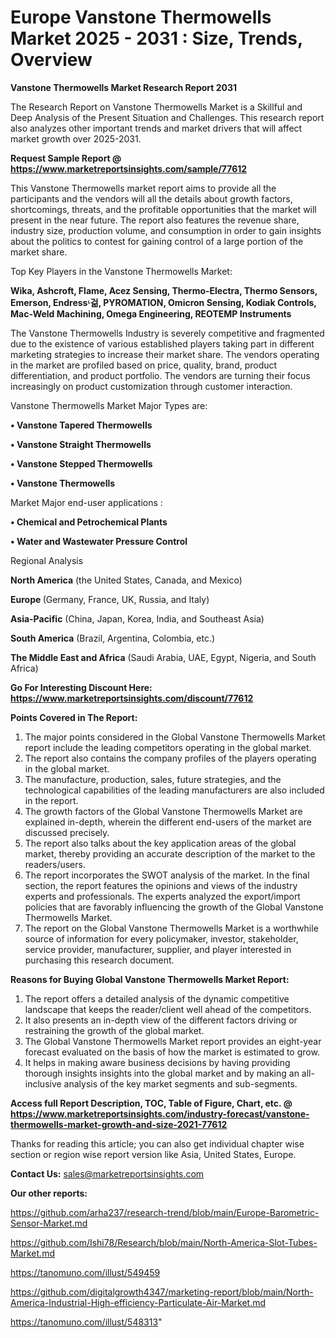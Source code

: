 # Europe Vanstone Thermowells Market 2025 - 2031 : Size, Trends, Overview

<strong>Vanstone Thermowells Market Research Report 2031</strong>

The Research Report on Vanstone Thermowells Market is a Skillful and Deep Analysis of the Present Situation and Challenges. This research report also analyzes other important trends and market drivers that will affect market growth over 2025-2031.

<strong>Request Sample Report @ <a href=https://www.marketreportsinsights.com/sample/77612>https://www.marketreportsinsights.com/sample/77612</a></strong>

This Vanstone Thermowells market report aims to provide all the participants and the vendors will all the details about growth factors, shortcomings, threats, and the profitable opportunities that the market will present in the near future. The report also features the revenue share, industry size, production volume, and consumption in order to gain insights about the politics to contest for gaining control of a large portion of the market share.

Top Key Players in the Vanstone Thermowells Market:

<strong>Wika, Ashcroft, Flame, Acez Sensing, Thermo-Electra, Thermo Sensors, Emerson, Endressᶫ걺, PYROMATION, Omicron Sensing, Kodiak Controls, Mac-Weld Machining, Omega Engineering, REOTEMP Instruments</strong>

The Vanstone Thermowells Industry is severely competitive and fragmented due to the existence of various established players taking part in different marketing strategies to increase their market share. The vendors operating in the market are profiled based on price, quality, brand, product differentiation, and product portfolio. The vendors are turning their focus increasingly on product customization through customer interaction.

Vanstone Thermowells Market Major Types are:

<strong>• Vanstone Tapered Thermowells

• Vanstone Straight Thermowells

• Vanstone Stepped Thermowells

• Vanstone Thermowells</strong>

Market Major end-user applications :

<strong>• Chemical and Petrochemical Plants

• Water and Wastewater Pressure Control</strong>

Regional Analysis

</u><strong><b>North America</b></strong> (the United States, Canada, and Mexico)

<strong><b>Europe </b></strong>(Germany, France, UK, Russia, and Italy)

<strong><b>Asia-Pacific</b></strong> (China, Japan, Korea, India, and Southeast Asia)

<strong><b>South America</b></strong> (Brazil, Argentina, Colombia, etc.)

<strong><b>The Middle East and Africa</b></strong> (Saudi Arabia, UAE, Egypt, Nigeria, and South Africa)

<strong>Go For Interesting Discount Here: <a href=https://www.marketreportsinsights.com/discount/77612>https://www.marketreportsinsights.com/discount/77612</a></strong>

<strong>Points Covered in The Report:</strong>
<ol>
  <li>The major points considered in the Global Vanstone Thermowells Market report include the leading competitors operating in the global market.</li>
  <li>The report also contains the company profiles of the players operating in the global market.</li>
  <li>The manufacture, production, sales, future strategies, and the technological capabilities of the leading manufacturers are also included in the report.</li>
  <li>The growth factors of the Global Vanstone Thermowells Market are explained in-depth, wherein the different end-users of the market are discussed precisely.</li>
  <li>The report also talks about the key application areas of the global market, thereby providing an accurate description of the market to the readers/users.</li>
  <li>The report incorporates the SWOT analysis of the market. In the final section, the report features the opinions and views of the industry experts and professionals. The experts analyzed the export/import policies that are favorably influencing the growth of the Global Vanstone Thermowells Market.</li>
  <li>The report on the Global Vanstone Thermowells Market is a worthwhile source of information for every policymaker, investor, stakeholder, service provider, manufacturer, supplier, and player interested in purchasing this research document.</li>
</ol>
<strong>Reasons for Buying Global Vanstone Thermowells Market Report:</strong>

<ol>
  <li>The report offers a detailed analysis of the dynamic competitive landscape that keeps the reader/client well ahead of the competitors.</li>
  <li>It also presents an in-depth view of the different factors driving or restraining the growth of the global market.</li>
  <li>The Global Vanstone Thermowells Market report provides an eight-year forecast evaluated on the basis of how the market is estimated to grow.</li>
  <li>It helps in making aware business decisions by having providing thorough insights insights into the global market and by making an all-inclusive analysis of the key market segments and sub-segments.</li>
</ol>
<strong>Access full Report Description, TOC, Table of Figure, Chart, etc. @ <a href=https://www.marketreportsinsights.com/industry-forecast/vanstone-thermowells-market-growth-and-size-2021-77612>https://www.marketreportsinsights.com/industry-forecast/vanstone-thermowells-market-growth-and-size-2021-77612</a></strong>


Thanks for reading this article; you can also get individual chapter wise section or region wise report version like Asia, United States, Europe.

<strong>Contact Us:</strong>
sales@marketreportsinsights.com

<strong>Our other reports:</strong>

<a href=https://github.com/arha237/research-trend/blob/main/Europe-Barometric-Sensor-Market.md>https://github.com/arha237/research-trend/blob/main/Europe-Barometric-Sensor-Market.md</a>

<a href=https://github.com/Ishi78/Research/blob/main/North-America-Slot-Tubes-Market.md>https://github.com/Ishi78/Research/blob/main/North-America-Slot-Tubes-Market.md</a>

<a href=https://tanomuno.com/illust/549459>https://tanomuno.com/illust/549459</a>

<a href=https://github.com/digitalgrowth4347/marketing-report/blob/main/North-America-Industrial-High-efficiency-Particulate-Air-Market.md>https://github.com/digitalgrowth4347/marketing-report/blob/main/North-America-Industrial-High-efficiency-Particulate-Air-Market.md</a>

<a href=https://tanomuno.com/illust/548313>https://tanomuno.com/illust/548313</a>"
